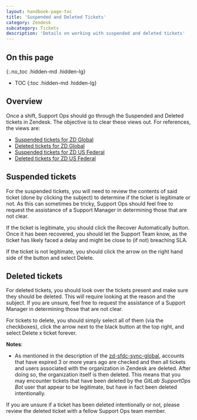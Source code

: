 ```yaml
---
layout: handbook-page-toc
title: 'Suspended and Deleted Tickets'
category: Zendesk
subcategory: Tickets
description: 'Details on working with suspended and deleted tickets'
---
```


## On this page
{:.no_toc .hidden-md .hidden-lg}

- TOC
{:toc .hidden-md .hidden-lg}

## Overview

Once a shift, Support Ops should go through the Suspended and Deleted tickets in Zendesk. The objective is to clear these views out. For references, the views are:

* [Suspended tickets for ZD Global](https://gitlab.zendesk.com/agent/filters/suspended)
* [Deleted tickets for ZD Global](https://gitlab.zendesk.com/agent/filters/deleted)
* [Suspended tickets for ZD US Federal](https://gitlab-federal-support.zendesk.com/agent/filters/suspended)
* [Deleted tickets for ZD US Federal](https://gitlab-federal-support.zendesk.com/agent/filters/deleted)

## Suspended tickets

For the suspended tickets, you will need to review the contents of said ticket
(done by clicking the subject) to determine if the ticket is legitimate or not.
As this can sometimes be tricky, Support Ops should feel free to request the
assistance of a Support Manager in determining those that are not clear.

If the ticket is legitimate, you should click the Recover Automatically button.
Once it has been recovered, you should let the Support Team know, as the ticket
has likely faced a delay and might be close to (if not) breaching SLA.

If the ticket is not legitimate, you should click the arrow on the right hand
side of the button and select Delete.

## Deleted tickets

For deleted tickets, you should look over the tickets present and make sure
they should be deleted. This will require looking at the reason and the
subject. If you are unsure, feel free to request the assistance of a Support
Manager in determining those that are not clear.

For tickets to delete, you should simply select all of them (via the
checkboxes), click the arrow next to the black button at the top right, and
select Delete x ticket forever.

**Notes**: 

- As mentioned in the description of the [zd-sfdc-sync-global](https://gitlab.com/gitlab-com/support/support-ops/zendesk-global/zd-sfdc-sync-global), accounts that have expired 3 or more years ago are checked and then all tickets and users associated with the organization in Zendesk are deleted. After doing so, the organization itself is then deleted. This means that you may encounter tickets that have been deleted by the *GitLab SupportOps Bot* user that appear to be legitimate, but have in fact been deleted intentionally. 

If you are unsure if a ticket has been deleted intentionally or not, please review the deleted ticket with a fellow Support Ops team member. 
